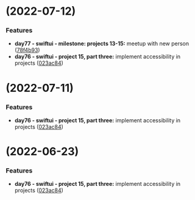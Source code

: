 #  (2022-07-12)


### Features

* **day77 - swiftui - milestone: projects 13-15:** meetup with new person ([78f4b93](https://github.com/WillChen06/The-100-Days-of-SwiftUI/commit/78f4b9301856a3a54d083110eb751c2c77819ea0))
* **day76 - swiftui - project 15, part three:** implement accessibility in projects ([023ac84](https://github.com/WillChen06/The-100-Days-of-SwiftUI/commit/023ac848265726d15f7ae15a66b93a94e5d437b9))



#  (2022-07-11)


### Features

* **day76 - swiftui - project 15, part three:** implement accessibility in projects ([023ac84](https://github.com/WillChen06/The-100-Days-of-SwiftUI/commit/023ac848265726d15f7ae15a66b93a94e5d437b9))



#  (2022-06-23)


### Features

* **day76 - swiftui - project 15, part three:** implement accessibility in projects ([023ac84](https://github.com/WillChen06/The-100-Days-of-SwiftUI/commit/023ac848265726d15f7ae15a66b93a94e5d437b9))




